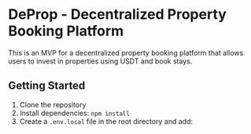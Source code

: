 # DeProp - Decentralized Property Booking Platform

This is an MVP for a decentralized property booking platform that allows users to invest in properties using USDT and book stays.

## Getting Started

1. Clone the repository
2. Install dependencies: `npm install`
3. Create a `.env.local` file in the root directory and add:

